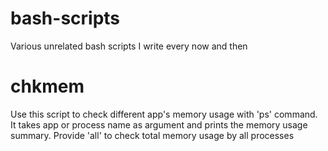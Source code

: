 # bash-scripts
Various unrelated bash scripts I write every now and then



# chkmem
Use this script to check different app's memory usage with 'ps' command. It takes app or process name as argument and prints the memory usage summary. Provide 'all' to check total memory usage by all processes

